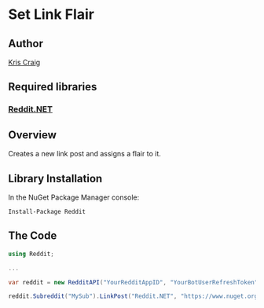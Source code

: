 # Set Link Flair

## Author

[Kris Craig](../../../docs/contributors/Kris%20Craig.md)

## Required libraries

### [Reddit.NET](https://github.com/sirkris/Reddit.NET)

## Overview

Creates a new link post and assigns a flair to it.

## Library Installation

In the NuGet Package Manager console:

    Install-Package Reddit

## The Code

```c#
using Reddit;

...

var reddit = new RedditAPI("YourRedditAppID", "YourBotUserRefreshToken");

reddit.Subreddit("MySub").LinkPost("Reddit.NET", "https://www.nuget.org/packages/Reddit").Submit().SetFlair("NuGet Package");
```
